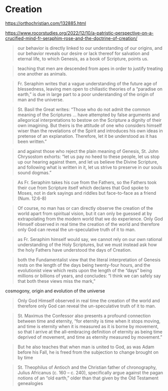 # Creation

https://orthochristian.com/132885.html

https://www.rocorstudies.org/2022/12/10/a-patristic-perspective-on-a-crucified-mind-fr-seraphim-rose-and-the-doctrine-of-creation/

> our behavior is directly linked to our understanding of our origins, and our behavior reveals our desire or lack thereof for salvation and eternal life, to which Genesis, as a book of Scripture, points us.

> teaching that men are descended from apes in order to justify treating one another as animals.

> Fr. Seraphim writes that a vague understanding of the future age of blessedness, leaving men open to chiliastic theories of a “paradise on earth,” is due in large part to a poor understanding of the origin of man and the universe.

> St. Basil the Great writes: “Those who do not admit the common meaning of the Scriptures … have attempted by false arguments and allegorical interpretations to bestow on the Scripture a dignity of their own imagining. But theirs is the attitude of one who considers himself wiser than the revelations of the Spirit and introduces his own ideas in pretense of an explanation. Therefore, let it be understood as it has been written.”

> and against those who reject the plain meaning of Genesis, St. John Chrysostom exhorts: “let us pay no heed to these people, let us stop up our hearing against them, and let us believe the Divine Scripture, and following what is written in it, let us strive to preserve in our souls sound dogmas.”

> As Fr. Seraphim takes his cue from the Fathers, so the Fathers took their cue from Scripture itself which declares that God spoke to Moses, not in dark sayings and riddles but face-to-face as a friend (Num. 12:6-8)

> Of course, no man has or can directly observe the creation of the world apart from spiritual vision, but it can only be guessed at by extrapolating from the modern world that we do experience. Only God Himself observed in real time the creation of the world and therefore only God can reveal the un-speculative truth of it to man.

> as Fr. Seraphim himself would say, we cannot rely on our own rational understanding of the Holy Scriptures, but we must instead ask how the holy Fathers have understood the days of Creation.


> both the Fundamentalist view that the literal interpretation of Genesis rests on the length of the days being twenty-four hours, and the evolutionist view which rests upon the length of the “days” being millions or billions of years, and concludes: “I think we can safely say that both these views miss the mark,”


cosmogony, origin and evolution of the universe

> Only God Himself observed in real time the creation of the world and therefore only God can reveal the un-speculative truth of it to man.



> St. Maximus the Confessor also presents a profound connection between time and eternity, “for eternity is time when it stops moving, and time is eternity when it is measured as it is borne by movement, so that I arrive at the all-embracing definition of eternity as being time deprived of movement, and time as eternity measured by movement.”

> But he also teaches that when man is united to God, as was Adam before his Fall, he is freed from the subjection to change brought on by time

> St. Theophilus of Antioch and the Christian father of chronography, Julius Africanus (c. 160 – c. 240), specifically argue against the pagan notions of an “old earth,” older than that given by the Old Testament genealogies













